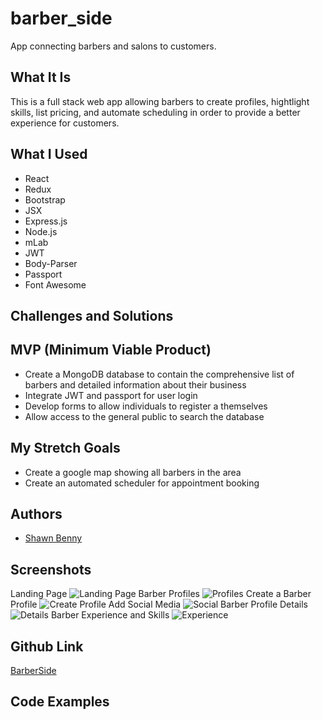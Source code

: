 # barber_side
App connecting barbers and salons to customers.

## What It Is
This is a full stack web app allowing barbers to create profiles, hightlight skills, list pricing, and automate scheduling in order to provide a better experience for customers. 

## What I Used
* React
* Redux
* Bootstrap
* JSX
* Express.js
* Node.js
* mLab
* JWT
* Body-Parser
* Passport
* Font Awesome

## Challenges and Solutions

## MVP (Minimum Viable Product)
* Create a MongoDB database to contain the comprehensive list of barbers and detailed information about their business
* Integrate JWT and passport for user login
* Develop forms to allow individuals to register a themselves
* Allow access to the general public to search the database

## My Stretch Goals
* Create a google map showing all barbers in the area
* Create an automated scheduler for appointment booking

## Authors
* [Shawn Benny](https://github.com/sbenn9210)


## Screenshots
Landing Page
![Landing Page](https://i.imgur.com/Rr82y3q.png)
Barber Profiles
![Profiles](https://i.imgur.com/vVpuE4Y.png)
Create a Barber Profile
![Create Profile](https://i.imgur.com/1i5iYyf.png)
Add Social Media
![Social](https://i.imgur.com/giKw34t.png)
Barber Profile Details
![Details](https://i.imgur.com/R8tGjl7.png)
Barber Experience and Skills
![Experience](https://i.imgur.com/xNTvWOi.png)


## Github Link
[BarberSide](https://github.com/sbenn9210/barber_side)

## Code Examples

